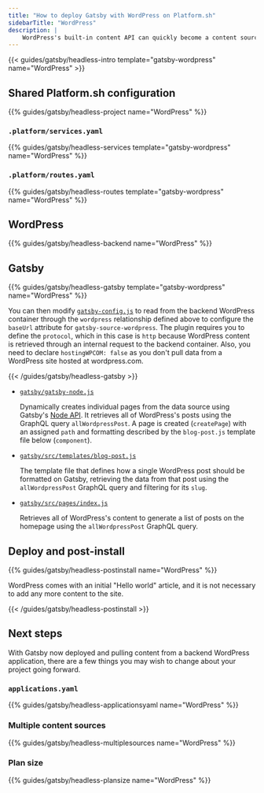 ```yaml
---
title: "How to deploy Gatsby with WordPress on Platform.sh"
sidebarTitle: "WordPress"
description: |
    WordPress's built-in content API can quickly become a content source for Gatsby with `gatsby-source-wordpress`.
---
```



{{< guides/gatsby/headless-intro template="gatsby-wordpress" name="WordPress" >}}

## Shared Platform.sh configuration

{{% guides/gatsby/headless-project name="WordPress" %}}

### `.platform/services.yaml`

{{% guides/gatsby/headless-services template="gatsby-wordpress" name="WordPress" %}}

### `.platform/routes.yaml`

{{% guides/gatsby/headless-routes template="gatsby-wordpress" name="WordPress" %}}

## WordPress

{{% guides/gatsby/headless-backend name="WordPress" %}}

## Gatsby

{{% guides/gatsby/headless-gatsby template="gatsby-wordpress" name="WordPress" %}}

You can then modify [`gatsby-config.js`](https://www.gatsbyjs.com/docs/reference/config-files/gatsby-config/)
to read from the backend WordPress container through the `wordpress` relationship defined above
to configure the `baseUrl` attribute for `gatsby-source-wordpress`.
The plugin requires you to define the `protocol`,
which in this case is `http` because WordPress content is retrieved through an internal request to the backend container.
Also, you need to declare `hostingWPCOM: false` as you don't pull data from a WordPress site hosted at wordpress.com.

{{< /guides/gatsby/headless-gatsby >}}

- [`gatsby/gatsby-node.js`](https://github.com/platformsh-templates/gatsby-wordpress/blob/master/gatsby/gatsby-node.js) 

    Dynamically creates individual pages from the data source using Gatsby's [Node API](https://www.gatsbyjs.com/docs/reference/config-files/gatsby-node/). It retrieves all of WordPress's posts using the GraphQL query `allWordpressPost`. A page is created (`createPage`) with an assigned `path` and formatting described by the `blog-post.js` template file below (`component`).

- [`gatsby/src/templates/blog-post.js`](https://github.com/platformsh-templates/gatsby-wordpress/blob/master/gatsby/src/templates/blog-post.js)

    The template file that defines how a single WordPress post should be formatted on Gatsby, retrieving the data from that post using the `allWordpressPost` GraphQL query and filtering for its `slug`.

- [`gatsby/src/pages/index.js`](https://github.com/platformsh-templates/gatsby-wordpress/blob/master/gatsby/src/pages/index.js)

    Retrieves all of WordPress's content to generate a list of posts on the homepage using the `allWordpressPost` GraphQL query. 

## Deploy and post-install

{{% guides/gatsby/headless-postinstall name="WordPress" %}}

WordPress comes with an initial "Hello world" article, and it is not necessary to add any more content to the site.

{{< /guides/gatsby/headless-postinstall >}}

## Next steps

With Gatsby now deployed and pulling content from a backend WordPress application, there are a few things you may wish to change about your project going forward.

### `applications.yaml`

{{% guides/gatsby/headless-applicationsyaml name="WordPress" %}}

### Multiple content sources

{{% guides/gatsby/headless-multiplesources name="WordPress" %}}

### Plan size

{{% guides/gatsby/headless-plansize name="WordPress" %}}
